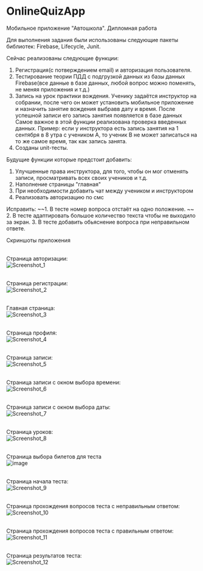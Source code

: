 # OnlineQuizApp
Мобильное приложение "Автошкола". Дипломная работа

Для выполнения задания были использованы следующие пакеты библиотек: Firebase, Lifecycle, Junit.

Сейчас реализованы следующие функции:
1. Регистрация(с потверждением email) и авторизация пользователя. 
2. Тестирование теории ПДД с подгрузкой данных из базы данных Firebase(все данные в базе данных, любой вопрос можно поменять, не меняя приложения и т.д.)
3. Запись на урок практики вождения. Ученику задаётся инструктор на собрании, после чего он может установить мобильное приложение и назначить занятие вождения выбравв дату и время. После успешной записи его запись занятия появляется в базе данных
Самое важное в этой функции реализована проверка введенных данных. Пример: если у инструктора есть запись занятия на 1 сентября в 8 утра с учеником A, то ученик B не может записаться на то же самое время, так как запись занята.
4. Созданы unit-тесты. 

Будущие функции которые предстоит добавить:
1. Улучшенные права инструктора, для того, чтобы он мог отменять записи, просматривать всех своих учеников и т.д.
2. Наполнение страницы "главная"
3. При необходимости добавить чат между учеником и инструктором
4. Реализовать авторизацию по смс

Исправить:
~~1. В тесте номер вопроса отстаёт на одно положение. ~~
2. В тесте адаптировать большое количество текста чтобы не выходило за экран.
3. В тесте добавить обьяснение вопроса при неправильном ответе.



Скриншоты приложения 

<br>Страница авторизации: <br>
![Screenshot_1](https://user-images.githubusercontent.com/90863647/221120430-62102676-0983-4b08-b4c6-abccb11d0c99.png)

<br>Страница регистрации: <br>
![Screenshot_2](https://user-images.githubusercontent.com/90863647/221120509-340eeca7-dc1c-4b08-ae37-d53eef3ab629.png)

<br>Главная страница: <br>
![Screenshot_3](https://user-images.githubusercontent.com/90863647/221120576-3037c2ad-cb9f-4e0e-8d8d-e82f177997d1.png)

<br>Страница профиля:<br>
![Screenshot_4](https://user-images.githubusercontent.com/90863647/221120602-7c71667b-8e48-4212-bf69-1b192e4fd9be.png)

<br>Страница записи:<br>
![Screenshot_5](https://user-images.githubusercontent.com/90863647/221120641-8cea779c-4b05-4514-ba16-daac4de3fe7c.png)

<br>Страница записи с окном выбора времени:<br>
![Screenshot_6](https://user-images.githubusercontent.com/90863647/221120679-5b8b5719-cbb9-4207-a3d6-e1f6b5f8b40a.png)

<br>Страница записи с окном выбора даты:<br>
![Screenshot_7](https://user-images.githubusercontent.com/90863647/221120767-eece771f-bdca-4eb6-ab32-24648b4e1420.png)

<br>Страница уроков:<br>
![Screenshot_8](https://user-images.githubusercontent.com/90863647/221120823-a41b2310-400b-42d6-ae9a-a693573a45df.png)

<br>Страница выбора билетов для теста <br>
![image](https://user-images.githubusercontent.com/90863647/221383952-184f2fa8-c1e9-454c-90e9-91a8ae00cdde.png)

<br>Страница начала теста: <br>
![Screenshot_9](https://user-images.githubusercontent.com/90863647/221120880-b4a6c800-df93-4605-b22f-4f0fef3995e0.png)

<br>Страница прохождения вопросов теста с неправильным ответом:<br>
![Screenshot_10](https://user-images.githubusercontent.com/90863647/221120964-0c49a061-6de5-4ce8-a82d-76e39231db68.png)

<br>Страница прохождения вопросов теста с правильным ответом:<br>
![Screenshot_11](https://user-images.githubusercontent.com/90863647/221121010-b19d0796-1dfe-42ef-ae48-57006c2fc4d5.png)

<br>Страница результатов теста:<br>
![Screenshot_12](https://user-images.githubusercontent.com/90863647/221121478-a71a2546-dfb8-440d-aba1-cecf6a52ee42.png)






